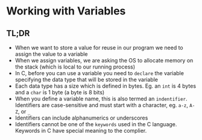 # Working with Variables
## TL;DR
- When we want to store a value for reuse in our program we need to assign the value to a variable
- When we assign variables, we are asking the OS to allocate memory on the stack (which is local to our running process) 
- In C, before you can use a variable you need to `declare` the variable specifying the data type that will be stored in the variable
- Each data type has a size which is defined in bytes. Eg. an `int` is 4 bytes and a `char` is 1 byte (a byte is 8 bits)
- When you define a variable name, this is also termed an `indentifier`. Identifiers are case-sensitive and must start with a character, eg. `a-z`, `A-Z`, or `_`
- Identifiers can include alphanumerics or underscores
- Identifiers cannot be one of the `keywords` used in the C language. Keywords in C have special meaning to the complier.


 
